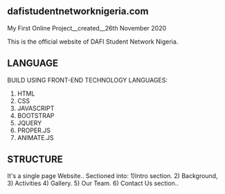 ## dafistudentnetworknigeria.com
My First Online Project__created__26th November 2020

This is the official website of DAFI Student Network Nigeria.

## LANGUAGE
BUILD USING FRONT-END TECHNOLOGY LANGUAGES:
1) HTML
2) CSS
3) JAVASCRIPT
4) BOOTSTRAP
5) JQUERY
6) PROPER.JS
7) ANIMATE.JS

## STRUCTURE 
It's a single page Website.. Sectioned into:
1)Intro section.
2) Background,
3) Activities
4) Gallery.
5) Our Team.
6) Contact Us section..
